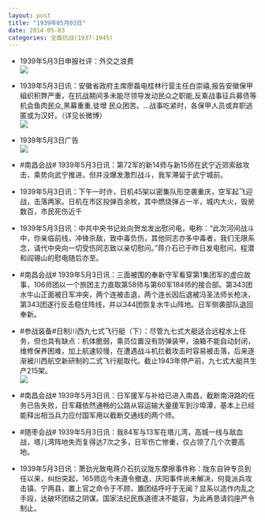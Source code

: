 ```yaml
---
layout: post
title: "1939年05月03日"
date: 2014-05-03
categories: 全面抗战(1937-1945)
---
```


<meta name="referrer" content="no-referrer" />

- 1939年5月3日申报社评：外交之浪费 <br/><img src="https://ww3.sinaimg.cn/large/aca367d8jw1eg1es9zri3j20mb0y7qjv.jpg" />

- 1939年5月3日讯：安徽省政府主席廖磊电桂林行营主任白崇禧,报告安徽保甲組织积弊严重，在抗战期间多未能尽领导发动民众之职能,反乘战事征兵募债等机会鱼肉民众,黑幕重重,徒增 民众困苦。…战事吃紧时，各保甲人员或弃职逃匿或为汉奸。（详见长微博） <br/><img src="https://ww1.sinaimg.cn/large/aca367d8jw1eg1e76vheyj20c80bx0ud.jpg" />

- 1939年5月3日广告 <br/><img src="https://ww3.sinaimg.cn/large/aca367d8jw1eg1cgdtog5j20kn0h5n1v.jpg" />

- #南昌会战# 1939年5月3日讯：第72军的新14师与新15师在武宁近郊索敌攻击，乘势向武宁推进，但并没爆发激烈战斗，我军滞留于武宁城前。 

- 1939年5月3日讯：下午一时许，日机45架以密集队形空袭重庆，空军起飞迎战，击落两家。日机在市区投弹百余枚，其中燃烧弹占一半，城内大火，毁房数百，市民死伤近千 

- 1939年5月3日讯：中共中央书记处向贺龙发出慰问电，电称：“此次河间战斗中，你亲临前线，冲锋杀敌，致中毒负伤，其他同志亦多中毒者，我们无限系念，请代中央向一切受伤同志致以亲切慰问。”蒋介石已于昨日发电慰问，程潜和阎锡山的慰电随后亦至。 

- #南昌会战# 1939年5月3日讯：三面被围的奉新守军看穿第1集团军的虚应故事，106师团以一个旅团主力直取第58师与第60军184师的接合部。第343团水牛山正面被日军冲突，两个连被击退，两个连长因后退被冯圣法师长枪决，第343团遂行反击稳住阵线，并以344团恢复水牛山阵地。日军侧袭部队退回奉新。 

- #参战装备#日制川西九七式飞行艇（下）：尽管九七式大艇适合远程水上任务，但也具有缺点：机体脆弱，乘员位置没有防弹装甲，油箱不能自动封闭，维修保养困难，加上航速较慢，在遭遇战斗机拦截攻击时容易被击落，后来逐渐被川西航空新研制的二式飞行艇取代。截止1943年停产前，九七式大艇共生产215架。 <br/><img src="https://ww4.sinaimg.cn/large/aca367d8jw1eg0utxaityj20dn0oq428.jpg" />

- #南昌会战# 1939年5月3日讯：日军援军与补给已进入南昌，截断南浔路的任务已告失败，日军藉依然通畅的公路从容运输大量援军到沙埠潭，基本上已经能释出相当兵力应付国军用以截断交通线的两个师。 

- #随枣会战# 1939年5月3日讯：我84军与13军在塔儿湾，高城一线与敌血战，塔儿湾阵地失而复得达7次之多，日军伤亡惨重，仅占领了几个次要高地。 

- 1939年5月3日讯：萧劲光致电蒋介石抗议陇东摩擦事件称：陇东自钟专员到任以来，纠纷突起，165师迄今未遵令撤退，庆阳事件尚未解决，何竟派兵攻击镇、宁两县，置上官之命令于不顾，置团结呼吁于无闻？显系以造作内乱之手段，达破坏团结之阴谋。国家法纪民族道德决不能容，为此再恳请钧座严令制止。 

